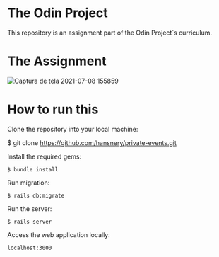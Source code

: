 # The Odin Project
This repository is an assignment part of the Odin Project`s curriculum.
# The Assignment
![Captura de tela 2021-07-08 155859](https://user-images.githubusercontent.com/19158296/124976303-73f7a580-e005-11eb-9369-d1933ecb7d66.jpg)
# How to run this
Clone the repository into your local machine:

$ git clone https://github.com/hansnery/private-events.git

Install the required gems:

`$ bundle install`

Run migration:

`$ rails db:migrate`

Run the server:

`$ rails server`

Access the web application locally:

`localhost:3000`
